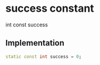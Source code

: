 


# success constant







int const success
  







## Implementation

```dart
static const int success = 0;
```







